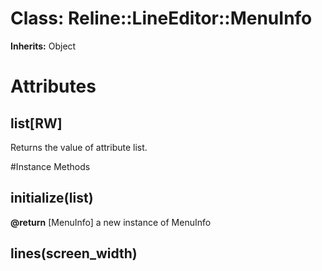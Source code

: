 # Class: Reline::LineEditor::MenuInfo
**Inherits:** Object
    



# Attributes
## list[RW] [](#attribute-i-list)
Returns the value of attribute list.


#Instance Methods
## initialize(list) [](#method-i-initialize)

**@return** [MenuInfo] a new instance of MenuInfo

## lines(screen_width) [](#method-i-lines)

